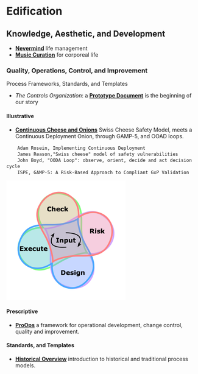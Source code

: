 # Edification

## Knowledge, Aesthetic, and Development

* <b>[Nevermind](Nevermind.pdf)</b> life management
* <b>[Music Curation](./music/README.md#music-curation)</b> for corporeal life

### Quality, Operations, Control, and Improvement

Process Frameworks, Standards, and Templates

* *The Controls Organization*: a <b><a href="./qual/ 664e77c4-20240522-The-Controls-Organization.pdf">Prototype Document</a></b>
is the beginning of our story

#### Illustrative

* <b>[Continuous Cheese and Onions](Operations.pdf)</b> Swiss Cheese Safety Model, meets a Continuous Deployment Onion, through GAMP-5, and OOAD loops.
```
    Adam Rosein, Implementing Continuous Deployment
    James Reason,"Swiss cheese" model of safety vulnerabilities
    John Boyd, "OODA Loop": observe, orient, decide and act decision cycle
    ISPE, GAMP-5: A Risk-Based Approach to Compliant GxP Validation
```
![Continuous Loop](Operations-Framework-0.5.png)

#### Prescriptive

* <b>[ProOps](ProOps#README.md)</b> a framework for operational development, change control, quality and improvement.

#### Standards, and Templates

* <b>[Historical Overview](overview.md)</b> introduction to historical and traditional process models.

